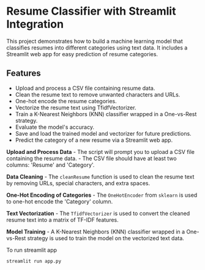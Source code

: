 # Resume Classifier with Streamlit Integration

This project demonstrates how to build a machine learning model that classifies resumes into different categories using text data. It includes a Streamlit web app for easy prediction of resume categories.

## Features

- Upload and process a CSV file containing resume data.
- Clean the resume text to remove unwanted characters and URLs.
- One-hot encode the resume categories.
- Vectorize the resume text using TfidfVectorizer.
- Train a K-Nearest Neighbors (KNN) classifier wrapped in a One-vs-Rest strategy.
- Evaluate the model's accuracy.
- Save and load the trained model and vectorizer for future predictions.
- Predict the category of a new resume via a Streamlit web app.


**Upload and Process Data**
    - The script will prompt you to upload a CSV file containing the resume data.
    - The CSV file should have at least two columns: 'Resume' and 'Category'.

**Data Cleaning**
    - The `cleanResume` function is used to clean the resume text by removing URLs, special characters, and extra spaces.

**One-Hot Encoding of Categories**
    - The `OneHotEncoder` from `sklearn` is used to one-hot encode the 'Category' column.

 **Text Vectorization**
    - The `TfidfVectorizer` is used to convert the cleaned resume text into a matrix of TF-IDF features.

**Model Training**
    - A K-Nearest Neighbors (KNN) classifier wrapped in a One-vs-Rest strategy is used to train the model on the vectorized text data.

To run streamlit app 

`streamlit run app.py`